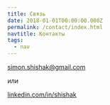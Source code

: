 ```yaml
---
title: Связь
date: 2018-01-01T00:00:00.000Z
permalink: /contact/index.html
navtitle: Контакты
tags:
  - nav
---
```

simon.shishak@gmail.com

или

[linkedin.com/in/shishak](linkedin.com/in/shishak/)
